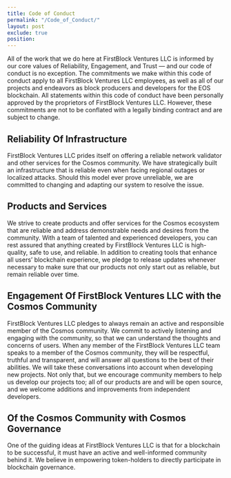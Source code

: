 ```yaml
---
title: Code of Conduct
permalink: "/Code_of_Conduct/"
layout: post
exclude: true
position: 
---
```


All of the work that we do here at FirstBlock Ventures LLC is informed by our core values of Reliability, Engagement, and Trust — and our code of conduct is no exception.  The commitments we make within this code of conduct apply to all FirstBlock Ventures LLC employees, as well as all of our projects and endeavors as block producers and developers for the EOS blockchain. All statements within this code of conduct have been personally approved by the proprietors of FirstBlock Ventures LLC.  However, these commitments are not to be conflated with a legally binding contract and are subject to change.
## Reliability Of Infrastructure
FirstBlock Ventures LLC prides itself on offering a reliable network validator and other services for the Cosmos community. We have strategically built an infrastructure that is reliable even when facing regional outages or localized attacks. Should this model ever prove unreliable, we are committed to changing and adapting our system to resolve the issue.
## Products and Services
We strive to create products and offer services for the Cosmos ecosystem that are reliable and address demonstrable needs and desires from the community. With a team of talented and experienced developers, you can rest assured that anything created by FirstBlock Ventures LLC is high-quality, safe to use, and reliable. In addition to creating tools that enhance all users’ blockchain experience, we pledge to release updates whenever necessary to make sure that our products not only start out as reliable, but remain reliable over time.

## Engagement Of FirstBlock Ventures LLC with the Cosmos Community
FirstBlock Ventures LLC pledges to always remain an active and responsible member of the Cosmos community. We commit to actively listening and engaging with the community, so that we can understand the thoughts and concerns of users. When any member of the FirstBlock Ventures LLC team speaks to a member of the Cosmos community, they will be respectful, truthful and transparent, and will answer all questions to the best of their abilities.
We will take these conversations into account when developing new projects. Not only that, but we encourage community members to help us develop our projects too; all of our products are and will be open source, and we welcome additions and improvements from independent developers.
## Of the Cosmos Community with Cosmos Governance
One of the guiding ideas at FirstBlock Ventures LLC is that for a blockchain to be successful, it must have an active and well-informed community behind it. We believe in empowering token-holders to directly participate in blockchain governance.
